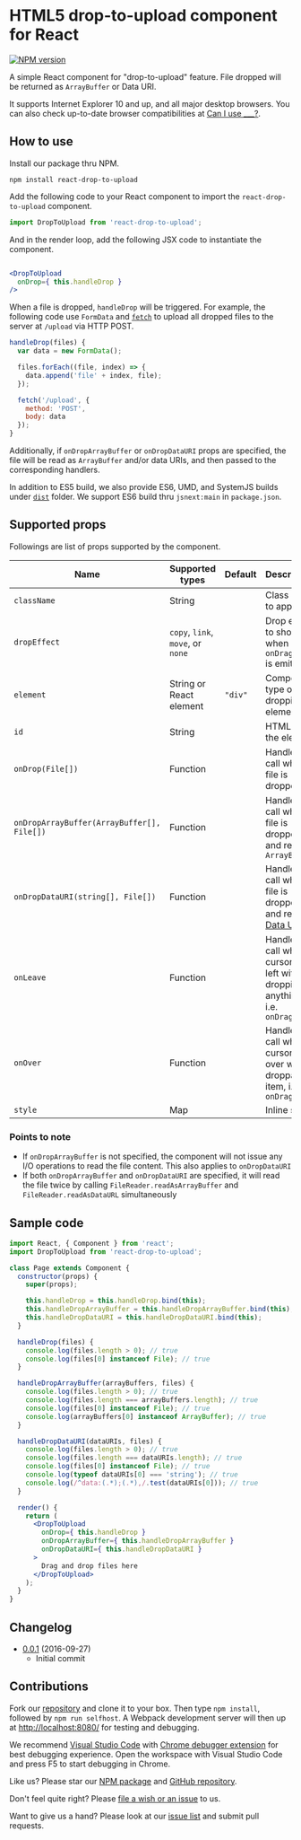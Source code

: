 # HTML5 drop-to-upload component for React

[![NPM version](https://img.shields.io/npm/v/react-drop-to-upload.svg)](https://npmjs.org/package/react-drop-to-upload)

A simple React component for "drop-to-upload" feature. File dropped will be returned as `ArrayBuffer` or Data URI.

It supports Internet Explorer 10 and up, and all major desktop browsers. You can also check up-to-date browser compatibilities at [Can I use ___?](http://caniuse.com/#feat=dragndrop).

## How to use

Install our package thru NPM.

`npm install react-drop-to-upload`

Add the following code to your React component to import the `react-drop-to-upload` component.

```js
import DropToUpload from 'react-drop-to-upload';
```

And in the render loop, add the following JSX code to instantiate the component.

```jsx

<DropToUpload
  onDrop={ this.handleDrop }
/>
```

When a file is dropped, `handleDrop` will be triggered. For example, the following code use `FormData` and [`fetch`](https://github.com/github/fetch) to upload all dropped files to the server at `/upload` via HTTP POST.

```js
handleDrop(files) {
  var data = new FormData();

  files.forEach((file, index) => {
    data.append('file' + index, file);
  });

  fetch('/upload', {
    method: 'POST',
    body: data
  });
}
```

Additionally, if `onDropArrayBuffer` or `onDropDataURI` props are specified, the file will be read as `ArrayBuffer` and/or data URIs, and then passed to the corresponding handlers.

In addition to ES5 build, we also provide ES6, UMD, and SystemJS builds under [`dist`](https://github.com/compulim/react-drop-to-upload/tree/master/dist) folder. We support ES6 build thru `jsnext:main` in `package.json`.

## Supported props

Followings are list of props supported by the component.

| Name                                       | Supported types                    | Default | Description                                                                                                  |
| ------------------------------------------ | ---------------------------------- | ------- | ------------------------------------------------------------------------------------------------------------ |
| `className`                                | String                             |         | Class name to apply                                                                                          |
| `dropEffect`                               | `copy`, `link`, `move`, or `none`  |         | Drop effect to show when `onDragOver` is emitted                                                             |
| `element`                                  | String or React element            | `"div"`   | Component type of the dropping element                                                                       |
| `id`                                       | String                             |         | HTML ID of the element                                                                                       |
| `onDrop(File[])`                           | Function                           |         | Handler to call when a file is dropped                                                                       |
| `onDropArrayBuffer(ArrayBuffer[], File[])` | Function                           |         | Handler to call when a file is dropped and read as `ArrayBuffer`                                             |
| `onDropDataURI(string[], File[])`          | Function                           |         | Handler to call when a file is dropped and read as [Data URI](https://en.wikipedia.org/wiki/Data_URI_scheme) |
| `onLeave`                                  | Function                           |         | Handler to call when a cursor has left without dropping anything, i.e. `onDragLeave`                         |
| `onOver`                                   | Function                           |         | Handler to call when a cursor is over with droppable item, i.e. `onDragOver`                                 |
| `style`                                    | Map                                |         | Inline style                                                                                                 |

### Points to note

* If `onDropArrayBuffer` is not specified, the component will not issue any I/O operations to read the file content. This also applies to `onDropDataURI`
* If both `onDropArrayBuffer` and `onDropDataURI` are specified, it will read the file twice by calling `FileReader.readAsArrayBuffer` and `FileReader.readAsDataURL` simultaneously

## Sample code

```jsx
import React, { Component } from 'react';
import DropToUpload from 'react-drop-to-upload';

class Page extends Component {
  constructor(props) {
    super(props);

    this.handleDrop = this.handleDrop.bind(this);
    this.handleDropArrayBuffer = this.handleDropArrayBuffer.bind(this);
    this.handleDropDataURI = this.handleDropDataURI.bind(this);
  }

  handleDrop(files) {
    console.log(files.length > 0); // true
    console.log(files[0] instanceof File); // true
  }

  handleDropArrayBuffer(arrayBuffers, files) {
    console.log(files.length > 0); // true
    console.log(files.length === arrayBuffers.length); // true
    console.log(files[0] instanceof File); // true
    console.log(arrayBuffers[0] instanceof ArrayBuffer); // true
  }

  handleDropDataURI(dataURIs, files) {
    console.log(files.length > 0); // true
    console.log(files.length === dataURIs.length); // true
    console.log(files[0] instanceof File); // true
    console.log(typeof dataURIs[0] === 'string'); // true
    console.log(/^data:(.*);(.*),/.test(dataURIs[0])); // true
  }

  render() {
    return (
      <DropToUpload
        onDrop={ this.handleDrop }
        onDropArrayBuffer={ this.handleDropArrayBuffer }
        onDropDataURI={ this.handleDropDataURI }
      >
        Drag and drop files here
      </DropToUpload>
    );
  }
}
```

## Changelog

* [0.0.1](https://github.com/compulim/react-drop-to-upload/releases/tag/0.0.1) (2016-09-27)
  * Initial commit

## Contributions

Fork our [repository](https://github.com/compulim/react-drop-to-upload) and clone it to your box. Then type `npm install`, followed by `npm run selfhost`. A Webpack development server will then up at [http://localhost:8080/](http://localhost:8080/) for testing and debugging.

We recommend [Visual Studio Code](https://code.visualstudio.com/) with [Chrome debugger extension](https://marketplace.visualstudio.com/items?itemName=msjsdiag.debugger-for-chrome) for best debugging experience. Open the workspace with Visual Studio Code and press F5 to start debugging in Chrome.

Like us? Please star our [NPM package](https://npmjs.com/react-drop-to-upload) and [GitHub repository](https://github.com/compulim/react-drop-to-upload).

Don't feel quite right? Please [file a wish or an issue](https://github.com/compulim/react-drop-to-upload/issues) to us.

Want to give us a hand? Please look at our [issue list](https://github.com/compulim/react-drop-to-upload/issues) and submit pull requests.